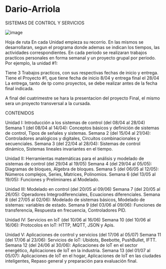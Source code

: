 # Dario-Arriola

SISTEMAS DE CONTROL Y SERVICIOS

![image](https://github.com/ISPC-TST-CyS-2024/Dario-Arriola/assets/97257347/1507440f-1e04-4d02-b481-948fea094e7e)

Hoja de ruta
En cada Unidad empieza su recorrio.  En las mismos se desarrollaran, segun el programa donde ademas se indican los tiempos, las actividades correspondientes. En cada periodo se realizaran trabajos practicos personales en forma semanal y un proyecto grupal por periodo. Por ejemplo, la unidad #1: 

Tiene 3 Trabajos practicos, con sus respectivas fechas de inicio y entrega. 
Tiene el Proyecto #1, que tiene fecha de inicio 8/04 y entrega final el 28/04
La entrega, tanto de tp como proyectos, se debe realizar antes de la fecha final indicada.  

A final del cuatrimestre se hara la presentacion del proyecto Final, el mismo sera un proyecto transversal a la cursada. 

CONTENIDOS

Unidad I: Introducción a los sistemas de control (del 08/04 al 28/04)
Semana 1 (del 08/04 al 14/04): Conceptos básicos y definición de sistemas de control, Tipos de señales y sistemas.
Semana 2 (del 15/04 al 21/04): Controladores analógicos y digitales, Circuitos combinacionales y secuenciales.
Semana 3 (del 22/04 al 28/04): Sistemas de control dinámico, Sistemas lineales invariantes en el tiempo.
 
Unidad II: Herramientas matemáticas para el análisis y modelado de sistemas de control (del 29/04 al 19/05)
Semana 4 (del 29/04 al 05/05): Diagramas de bloques, Algebra de bloques.
Semana 5 (del 06/05 al 12/05): Números complejos, Series, Matrices, Polinomios.
Semana 6 (del 13/05 al 19/05): Funciones y Preliminares al Modelado.
 
Unidad III: Modelado en control (del 20/05 al 09/06)
Semana 7 (del 20/05 al 26/05): Operadores Integrodiferenciales, Ecuaciones diferenciales.
Semana 8 (del 27/05 al 02/06): Modelado de sistemas básicos, Modelado de sistemas: variables de estado.
Semana 9 (del 03/06 al 09/06): Funciones de transferencia, Respuesta en frecuencia, Controladores PID.
  
Unidad IV: Servicios en IoT (del 10/06 al 16/06)
 Semana 10 (del 10/06 al 16/06): Protocolos en IoT: HTTP, MQTT, JSON y Apis.
 
Unidad V: Aplicaciones de control y servicios (del 17/06 al 05/07)
 Semana 11 (del 17/06 al 23/06): Servicios de IoT: Ubidots, Beebotte, PushBullet, IFTT.
Semana 12 (del 24/06 al 30/06): Aplicaciones de IoT en el sector energético, Aplicaciones de IoT en la industria.
Semana 13 (del 01/07 al 05/07): Aplicaciones de IoT en el hogar, Aplicaciones de IoT en las ciudades inteligentes, Repaso general y preparación para evaluación final.

